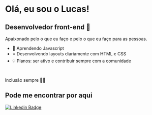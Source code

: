 # Olá, eu sou o Lucas!

## Desenvolvedor front-end :rainbow:

Apaixonado pelo o que eu faço e pelo o que eu faço para as pessoas.

- :seedling: Aprendendo Javascript
- :star: Desenvolvendo layouts diariamente com HTML e CSS
- :bulb: Planos: ser ativo e contribuir sempre com a comunidade

<br>

Inclusão sempre :rainbow_flag:

## Pode me encontrar por aqui

[![Linkedin Badge](https://img.shields.io/badge/-LinkedIn-blue?style=flat-square&logo=Linkedin&logoColor=white&link=https://www.linkedin.com/in/lubomfim/)](https://www.linkedin.com/in/lubomfim/)
